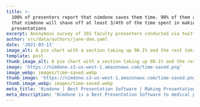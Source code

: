 ```yaml
---
title: >-
  100% of presenters report that nimdone saves them time. 90% of them answered
  that nimdone will shave off at least 3/4th of the time spent in making
  presentations
excerpt: Anonymous survey of 101 faculty presenters conducted via twitter poll
author: src/data/authors/jane-doe.yaml
date: '2021-03-13'
image_alt: A pie chart with a section taking up 90.1% and the rest taking up 9.9%
template: post
thumb_image_alt: A pie chart with a section taking up 90.1% and the rest taking up 9.9%
image: 'https://nimdone.s3-us-west-1.amazonaws.com/time-saved.png'
image_webp: images/time-saved.webp
thumb_image: 'https://nimdone.s3-us-west-1.amazonaws.com/time-saved.png'
thumb_image_webp: images/time-saved.webp
meta_title: 'Nimdone | Best Presentation Software | Making Presentation '
meta_description: 'Nimdone is a Best Presentation Software to medical presentation '
---
```

